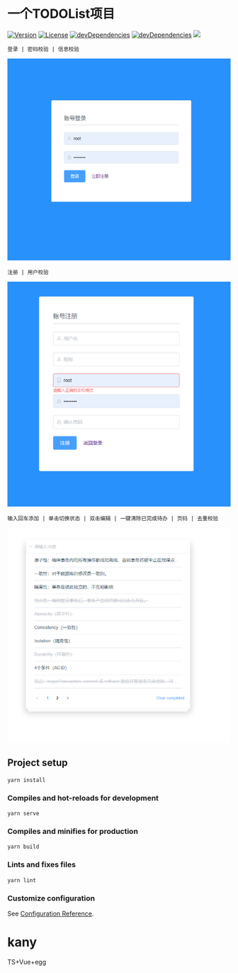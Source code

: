 # 一个TODOList项目

<p>
<a href="https://github.com/lufinka/kany"><img src="https://img.shields.io/npm/v/NeteaseCloudMusicApi.svg" alt="Version"></a>
<a href="https://github.com/lufinka/kany"><img src="https://img.shields.io/npm/l/NeteaseCloudMusicApi.svg" alt="License"></a>
<a href="https://github.com/lufinka/kany"><img src="https://img.shields.io/david/dev/binaryify/NeteaseCloudMusicApi.svg" alt="devDependencies" ></a>
<a href="https://github.com/lufinka/kany"><img src="https://img.shields.io/david/binaryify/NeteaseCloudMusicApi.svg" alt="devDependencies" ></a>
<a href="https://github.com/lufinka/kany"><img src="https://codeclimate.com/github/Binaryify/NeteaseCloudMusicApi/badges/gpa.svg" /></a>
</p>

```
登录 | 密码校验 | 信息校验
```
![pic1](/src/assets/微信截图_20200428153011.png)
```
注册 | 用户校验
```
![pic2](/src/assets/微信截图_20200428153026.png)
```
输入回车添加 | 单击切换状态 | 双击编辑 | 一键清除已完成待办 | 页码 | 去重校验
```
![pic3](/src/assets/微信截图_20200428154853.png)

## Project setup
```
yarn install
```

### Compiles and hot-reloads for development
```
yarn serve
```

### Compiles and minifies for production
```
yarn build
```

### Lints and fixes files
```
yarn lint
```

### Customize configuration
See [Configuration Reference](https://cli.vuejs.org/config/).
# kany
TS+Vue+egg
